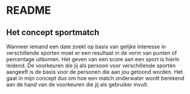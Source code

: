 # README
## Het concept sportmatch
Wanneer iemand een date zoekt op basis van gelijke interesse in verschillende sporten moet er een resultaat in de vorm van punten of percentage uitkomen. Het geven van een score aan een sport is hierin leidend. De voorkeuren die jij als persoon voor verschillende sporten aangeeft is de basis voor de personen die aan jou getoond worden. Het gaat in mijn concept dus om hoe een match onderwater wordt berekend aan de hand van de voorkeuren die jij als gebruiker invult.
